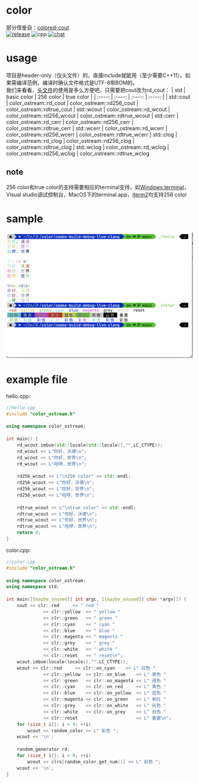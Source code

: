 # color
部分借鉴自：[colored-cout](https://github.com/yurablok/colored-cout)  
[![release](https://img.shields.io/badge/release-v1.0.0-green)](https://github.com/Wongboo/color/releases/)
![cpp](https://img.shields.io/badge/C%2B%2B-20-red) 
[![chat](https://img.shields.io/badge/Zhihu-chat-blue)](https://zhuanlan.zhihu.com/p/339653025)

# usage
项目是header-only（仅头文件）的，直接include就能用（至少需要C++11）。如果需编译范例，编译时确认文件格式是UTF-8带BOM的。  
我们来看看，[头文件](color_ostream.h)的使用是多么方便吧，只需要把cout改为rd_cout：
| std | basic color | 256 color | true color |
|  :----: |  :----: |  :----: |  :----: |
| std::cout | color_ostream::rd_cout | color_ostream::rd256_cout | color_ostream::rdtrue_cout
| std::wcout | color_ostream::rd_wcout | color_ostream::rd256_wcout | color_ostream::rdtrue_wcout
| std::cerr | color_ostream::rd_cerr | color_ostream::rd256_cerr | color_ostream::rdtrue_cerr
| std::wcerr | color_ostream::rd_wcerr | color_ostream::rd256_wcerr | color_ostream::rdtrue_wcerr
| std::clog | color_ostream::rd_clog | color_ostream::rd256_clog | color_ostream::rdtrue_clog
| std::wclog | color_ostream::rd_wclog | color_ostream::rd256_wclog | color_ostream::rdtrue_wclog
## note
256 color和true color的支持需要相应的terminal支持，如[Windows terminal](https://www.google.com/url?sa=t&rct=j&q=&esrc=s&source=web&cd=&cad=rja&uact=8&ved=2ahUKEwjd4eLP4PXtAhWCwosBHSTRBwMQFjAIegQIAhAC&url=https%3A%2F%2Fgithub.com%2Fmicrosoft%2Fterminal&usg=AOvVaw1YH7kNCxSWtXhMBaNHmLvG)，  Visual studio调试控制台，MacOS下的terminal.app，[iterm2](https://github.com/gnachman/iTerm2)均支持256 color
# sample
![sample](sample.png)  
# example file
hello.cpp:
```C++
//hello.cpp
#include "color_ostream.h"

using namespace color_ostream;

int main() {
    rd_wcout.imbue(std::locale(std::locale(),"",LC_CTYPE));
    rd_wcout << L"你好，沃德\n";
    rd_wcout << L"你好，世界\n";
    rd_wcout << L"哈啰，世界\n";

    rd256_wcout << L"\n256 color" << std::endl;
    rd256_wcout << L"你好，沃德\n";
    rd256_wcout << L"你好，世界\n";
    rd256_wcout << L"哈啰，世界\n";

    rdtrue_wcout << L"\ntrue color" << std::endl;
    rdtrue_wcout << L"你好，沃德\n";
    rdtrue_wcout << L"你好，世界\n";
    rdtrue_wcout << L"哈啰，世界\n";
    return 0;
}
```
color.cpp:
```C++
//color.cpp
#include "color_ostream.h"

using namespace color_ostream;
using namespace std;

int main([[maybe_unused]] int argc, [[maybe_unused]] char *argv[]) {
    cout << clr::red     << " red "
              << clr::yellow  << " yellow "
              << clr::green   << " green "
              << clr::cyan    << " cyan "
              << clr::blue    << " blue "
              << clr::magenta << " magenta "
              << clr::grey    << " grey "
              << clr::white   << " white "
              << clr::reset   << " reset\n";
    wcout.imbue(locale(locale(),"",LC_CTYPE));
    wcout << clr::red     << clr::on_cyan    << L" 红色 "
              << clr::yellow  << clr::on_blue    << L" 黄色 "
              << clr::green   << clr::on_magenta << L" 绿色 "
              << clr::cyan    << clr::on_red     << L" 青色 "
              << clr::blue    << clr::on_yellow  << L" 蓝色 "
              << clr::magenta << clr::on_green   << L" 紫红 "
              << clr::grey    << clr::on_white   << L" 灰色 "
              << clr::white   << clr::on_grey    << L" 白色 "
              << clr::reset                      << L" 重置\n";
    for (size_t i{}; i < 9; ++i)
        wcout << random_color << L" 彩色 ";
    wcout << '\n';

    random_generator rd;
    for (size_t i{}; i < 9; ++i)
        wcout << clrs[random_color.get_num()] << L" 彩色 ";
    wcout << '\n';
}
```
